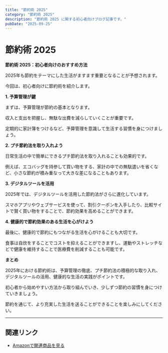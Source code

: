 ```yaml
---
title: "節約術 2025"
category: "節約術 2025"
description: "節約術 2025 に関する初心者向けブログ記事です。"
pubDate: "2025-09-25"
---
```


# 節約術 2025

**節約術 2025：初心者向けのおすすめ方法**

2025年も節約をテーマにした生活がますます重要となることが予想されます。

今回は、初心者向けに節約術を紹介します。



**1. 予算管理が鍵**

まずは、予算管理が節約の基本となります。

収入と支出を把握し、無駄な出費を減らしていくことが重要です。

定期的に家計簿をつけるなど、予算管理を意識して生活する習慣を身につけましょう。



**2. プチ節約法を取り入れよう**

日常生活の中で簡単にできるプチ節約法を取り入れることも効果的です。

例えば、エコバッグを持参して買い物をする、家計の中での無駄遣いを省くなど、小さな節約が積み重なって大きな差になることもあります。



**3. デジタルツールを活用**

2025年では、デジタルツールを活用した節約法がさらに進化しています。

スマホアプリやウェブサービスを使って、割引クーポンを入手したり、比較サイトで賢く買い物をすることで、節約効果を高めることができます。



**4. 健康的で節約効果のある生活を心がけよう**

最後に、健康的で節約にもつながる生活を心がけることも大切です。

食事は自炊をすることでコストを抑えることができますし、運動やストレッチなどで健康を維持することで医療費を削減することも可能です。



**まとめ**

2025年における節約術は、予算管理の徹底、プチ節約法の積極的な取り入れ、デジタルツールの活用、健康的な生活の実践がポイントです。

初心者から始めやすい方法から取り組んでいき、少しずつ節約の習慣を身につけていきましょう。

節約を通じて、より充実した生活を送ることができることを楽しみにしてください。



---

## 関連リンク

- [Amazonで関連商品を見る](https://www.amazon.co.jp/s?k=%E7%AF%80%E7%B4%84%E8%A1%93+2025&tag=autowritehubai-22)
